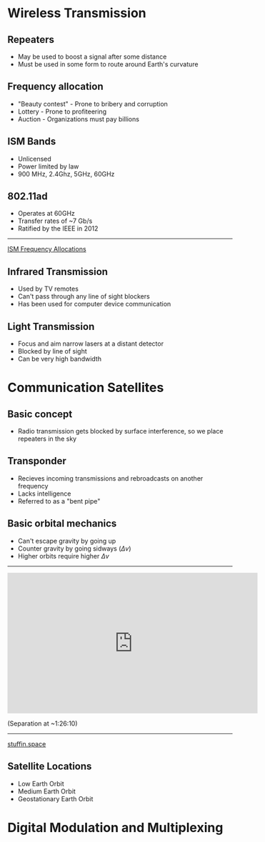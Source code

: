 Wireless Transmission
=====================

Repeaters
---------

- May be used to boost a signal after some distance
- Must be used in some form to route around Earth's curvature

Frequency allocation
--------------------

- "Beauty contest" - Prone to bribery and corruption
- Lottery - Prone to profiteering
- Auction - Organizations must pay billions

ISM Bands
---------

- Unlicensed
- Power limited by law
- 900 MHz, 2.4Ghz, 5GHz, 60GHz

802.11ad
--------

- Operates at 60GHz
- Transfer rates of ~7 Gb/s
- Ratified by the IEEE in 2012

---

[ISM Frequency Allocations](https://en.wikipedia.org/wiki/ISM_band#Frequency_allocation)

Infrared Transmission
---------------------

- Used by TV remotes
- Can't pass through any line of sight blockers
- Has been used for computer device communication

Light Transmission
------------------

- Focus and aim narrow lasers at a distant detector
- Blocked by line of sight
- Can be very high bandwidth

Communication Satellites
========================

Basic concept
-------------

- Radio transmission gets blocked by surface interference, so we place repeaters in the sky

Transponder
-----------

- Recieves incoming transmissions and rebroadcasts on another frequency
- Lacks intelligence
- Referred to as a "bent pipe"

Basic orbital mechanics
-----------------------

- Can't escape gravity by going up
- Counter gravity by going sidways ($\Delta v$)
- Higher orbits require higher $\Delta v$


---

<iframe width="560" height="315" src="https://www.youtube.com/embed/VshdafZvwrg?start=939" frameborder="0" allow="accelerometer; autoplay; encrypted-media; gyroscope; picture-in-picture" allowfullscreen></iframe>

(Separation at ~1:26:10)

---

[stuffin.space](http://stuffin.space)

Satellite Locations
-------------------

- Low Earth Orbit
- Medium Earth Orbit
- Geostationary Earth Orbit

Digital Modulation and Multiplexing
===================================
